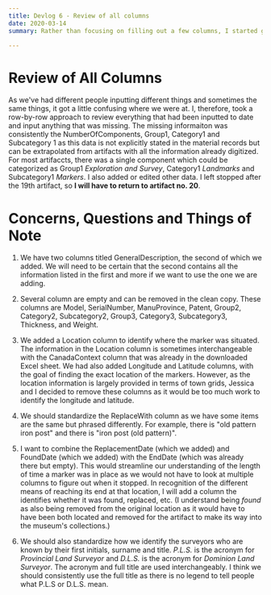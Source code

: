 ```yaml
---
title: Devlog 6 - Review of all columns
date: 2020-03-14
summary: Rather than focusing on filling out a few columns, I started going through the data row by row to make sure everything was there.

---
```


# Review of All Columns

As we've had different people inputting different things and sometimes the same things, it got a little confusing where we were at. I, therefore, took a row-by-row approach to review everything that had been inputted to date and input anything that was missing. The missing informaiton was consistently the NumberOfComponents, Group1, Category1 and Subcategory 1 as this data is not explicitly stated in the material records but can be extrapolated from artifacts with all the information already digitized. For most artifaccts, there was a single component which could be categorized as Group1 *Exploration and Survey*, Category1 *Landmarks* and Subcategory1 *Markers*. I also added or edited other data. I left stopped after the 19th artifact, so **I will have to return to artifact no. 20**.

# Concerns, Questions and Things of Note

1. We have two columns titled GeneralDescription, the second of which we added. We will need to be certain that the second contains all the information listed in the first and more if we want to use the one we are adding.

2. Several column are empty and can be removed in the clean copy. These columns are Model, SerialNumber, ManuProvince, Patent, Group2, Category2, Subcategory2, Group3, Category3, Subcategory3, Thickness, and Weight.

3. We added a Location column to identify where the marker was situated. The information in the Location column is sometimes interchangeable with the CanadaContext column that was already in the downloaded Excel sheet. We had also added Longitude and Latitude columns, with the goal of finding the exact location of the markers. However, as the location information is largely provided in terms of town grids, Jessica and I decided to remove these columns as it would be too much work to identify the longitude and latitude. 

4. We should standardize the ReplaceWith column as we have some items are the same but phrased differently. For example, there is "old pattern iron post" and there is "iron post (old pattern)".

5. I want to combine the ReplacementDate (which we added) and FoundDate (which we added) with the EndDate (which was already there but empty). This would streamline our understanding of the length of time a marker was in place as we would not have to look at multiple columns to figure out when it stopped. In recognition of the different means of reaching its end at that location, I will add a column the identifies whether it was found, replaced, etc. (I understand being *found* as also being removed from the original location as it would have to have been both located and removed for the artifact to make its way into the museum's collections.)

6. We should also standardize how we identify the surveyors who are known by their first initials, surname and title. *P.L.S.* is the acronym for *Provincial Land Surveyor* and *D.L.S.* is the acronym for *Dominion Land Surveyor*. The acronym and full title are used interchangeably. I think we should consistently use the full title as there is no legend to tell people what P.L.S or D.L.S. mean. 
